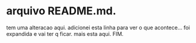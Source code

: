 arquivo README.md.
=======
tem uma alteracao aqui.
adicionei esta linha para ver o que acontece... foi expandida e vai ter q ficar.
mais esta aqui.
FIM.
